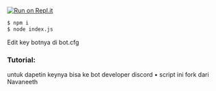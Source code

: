 
[![Run on Repl.it](https://repl.it/badge/github/navaneethkm004/discord-24x7-music)](https://repl.it/github/aisbir/Radio-Aisbirkun)
```bash
$ npm i 
$ node index.js
```
Edit key botnya di bot.cfg

### Tutorial:
untuk dapetin keynya bisa ke bot developer discord 
 • script ini fork dari Navaneeth
